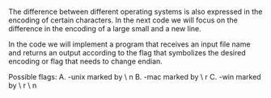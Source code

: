 The difference between different operating systems is also expressed in the encoding of certain characters.
In the next code we will focus on the difference in the encoding of a large small and a new line.

In the code we will implement a program that receives an input file name and returns
an output according to the flag that symbolizes the desired encoding or flag that needs to change endian.

Possible flags:
A. -unix marked by \ n
B. -mac marked by \ r
C. -win marked by \ r \ n
